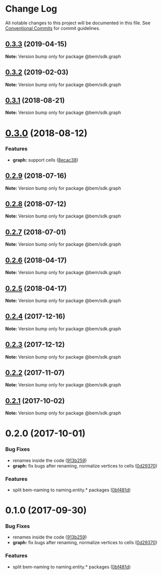 # Change Log

All notable changes to this project will be documented in this file.
See [Conventional Commits](https://conventionalcommits.org) for commit guidelines.

## [0.3.3](https://github.com/bem/bem-sdk/compare/@bem/sdk.graph@0.3.2...@bem/sdk.graph@0.3.3) (2019-04-15)

**Note:** Version bump only for package @bem/sdk.graph





## [0.3.2](https://github.com/bem/bem-sdk/compare/@bem/sdk.graph@0.3.1...@bem/sdk.graph@0.3.2) (2019-02-03)

**Note:** Version bump only for package @bem/sdk.graph





<a name="0.3.1"></a>
## [0.3.1](https://github.com/bem/bem-sdk/compare/@bem/sdk.graph@0.3.0...@bem/sdk.graph@0.3.1) (2018-08-21)




**Note:** Version bump only for package @bem/sdk.graph

<a name="0.3.0"></a>
# [0.3.0](https://github.com/bem/bem-sdk/compare/@bem/sdk.graph@0.2.9...@bem/sdk.graph@0.3.0) (2018-08-12)


### Features

* **graph:** support cells ([8ecac38](https://github.com/bem/bem-sdk/commit/8ecac38))




<a name="0.2.9"></a>
## [0.2.9](https://github.com/bem/bem-sdk/compare/@bem/sdk.graph@0.2.8...@bem/sdk.graph@0.2.9) (2018-07-16)




**Note:** Version bump only for package @bem/sdk.graph

<a name="0.2.8"></a>
## [0.2.8](https://github.com/bem/bem-sdk/compare/@bem/sdk.graph@0.2.7...@bem/sdk.graph@0.2.8) (2018-07-12)




**Note:** Version bump only for package @bem/sdk.graph

<a name="0.2.7"></a>
## [0.2.7](https://github.com/bem/bem-sdk/compare/@bem/sdk.graph@0.2.6...@bem/sdk.graph@0.2.7) (2018-07-01)




**Note:** Version bump only for package @bem/sdk.graph

<a name="0.2.6"></a>
## [0.2.6](https://github.com/bem/bem-sdk/compare/@bem/sdk.graph@0.2.5...@bem/sdk.graph@0.2.6) (2018-04-17)




**Note:** Version bump only for package @bem/sdk.graph

<a name="0.2.5"></a>
## [0.2.5](https://github.com/bem/bem-sdk/compare/@bem/sdk.graph@0.2.4...@bem/sdk.graph@0.2.5) (2018-04-17)




**Note:** Version bump only for package @bem/sdk.graph

<a name="0.2.4"></a>
## [0.2.4](https://github.com/bem/bem-sdk/compare/@bem/sdk.graph@0.2.3...@bem/sdk.graph@0.2.4) (2017-12-16)




**Note:** Version bump only for package @bem/sdk.graph

<a name="0.2.3"></a>
## [0.2.3](https://github.com/bem/bem-sdk/compare/@bem/sdk.graph@0.2.2...@bem/sdk.graph@0.2.3) (2017-12-12)




**Note:** Version bump only for package @bem/sdk.graph

<a name="0.2.2"></a>
## [0.2.2](https://github.com/bem/bem-sdk/compare/@bem/sdk.graph@0.2.0...@bem/sdk.graph@0.2.2) (2017-11-07)




**Note:** Version bump only for package @bem/sdk.graph

<a name="0.2.1"></a>
## [0.2.1](https://github.com/bem/bem-sdk/compare/@bem/sdk.graph@0.2.0...@bem/sdk.graph@0.2.1) (2017-10-02)




**Note:** Version bump only for package @bem/sdk.graph

<a name="0.2.0"></a>
# 0.2.0 (2017-10-01)


### Bug Fixes

* renames inside the code ([913b259](https://github.com/bem/bem-sdk/commit/913b259))
* **graph:** fix bugs after renaming, normalize vertices to cells ([0d29370](https://github.com/bem/bem-sdk/commit/0d29370))


### Features

* split bem-naming to naming.entity.* packages ([0bf481d](https://github.com/bem/bem-sdk/commit/0bf481d))




<a name="0.1.0"></a>
# 0.1.0 (2017-09-30)


### Bug Fixes

* renames inside the code ([913b259](https://github.com/bem/bem-sdk/commit/913b259))
* **graph:** fix bugs after renaming, normalize vertices to cells ([0d29370](https://github.com/bem/bem-sdk/commit/0d29370))


### Features

* split bem-naming to naming.entity.* packages ([0bf481d](https://github.com/bem/bem-sdk/commit/0bf481d))

